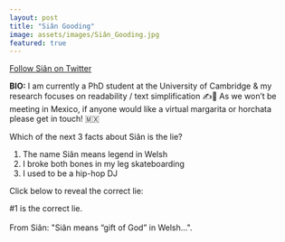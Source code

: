 ```yaml
---
layout: post
title: "Siân Gooding"
image: assets/images/Siân_Gooding.jpg
featured: true
---
```


<a href="https://twitter.com/siangooding">Follow Siân on Twitter</a>

**BIO:** I am currently a PhD student at the University of Cambridge & my research focuses on readability / text simplification ✍🤖  As we won’t be meeting in Mexico, if anyone would like a virtual margarita or horchata please get in touch! 🇲🇽

Which of the next 3 facts about Siân is the lie?

1. The name Siân means legend in Welsh
2. I broke both bones in my leg skateboarding 
3. I used to be a hip-hop DJ



Click below to reveal the correct lie:

<span class="spoiler">#1 is the correct lie. <br><br>From Siân: "Siân means “gift of God” in Welsh..."</span>.